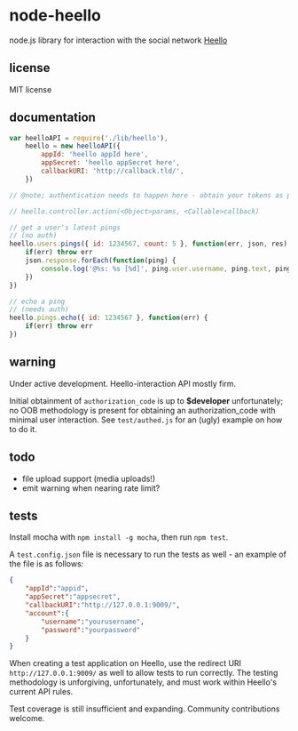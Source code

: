 # node-heello

node.js library for interaction with the social network [Heello](https://developer.heello.com)

## license

MIT license

## documentation

``` javascript
var heelloAPI = require('./lib/heello'),
	heello = new heelloAPI({
		appId: 'heello appId here',
		appSecret: 'heello appSecret here',
		callbackURI: 'http://callback.tld/',
	})

// @note; authentication needs to happen here - obtain your tokens as per heello docs

// heello.controller.action(<Object>params, <Callable>callback)

// get a user's latest pings
// (no auth)
heello.users.pings({ id: 1234567, count: 5 }, function(err, json, res) {
	if(err) throw err
	json.response.forEach(function(ping) {
		console.log('@%s: %s [%d]', ping.user.username, ping.text, ping.id)
	})
})

// echo a ping
// (needs auth)
heello.pings.echo({ id: 1234567 }, function(err) {
	if(err) throw err
})
```

## warning

Under active development. Heello-interaction API mostly firm.

Initial obtainment of `authorization_code` is up to **$developer** unfortunately; no OOB methodology is present for obtaining an authorization_code with minimal user interaction.
See `test/authed.js` for an (ugly) example on how to do it.

## todo

* file upload support (media uploads!)
* emit warning when nearing rate limit?

## tests

Install mocha with `npm install -g mocha`, then run `npm test`.

A `test.config.json` file is necessary to run the tests as well - an example of the file is as follows:

``` json
{
	"appId":"appid",
	"appSecret":"appsecret",
	"callbackURI":"http://127.0.0.1:9009/",
	"account":{
		"username":"yourusername",
		"password":"yourpassword"
	}
}
```

When creating a test application on Heello, use the redirect URI `http://127.0.0.1:9009/` as well to allow tests to run correctly.
The testing methodology is unforgiving, unfortunately, and must work within Heello's current API rules.

Test coverage is still insufficient and expanding. Community contributions welcome.
